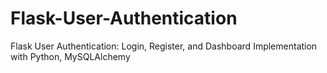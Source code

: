 # Flask-User-Authentication
Flask User Authentication: Login, Register, and Dashboard Implementation with Python, MySQLAlchemy
